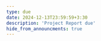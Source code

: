 ```yaml
---
type: due
date: 2024-12-13T23:59:59+3:30
description: 'Project Report due'
hide_from_announcments: true
---
```

